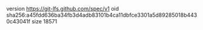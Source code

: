 version https://git-lfs.github.com/spec/v1
oid sha256:a45fdd636ba34fb3d4adb83101b4ca11dbfce3301a5d89285018b4430c43041f
size 18571
